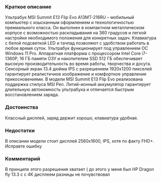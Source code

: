 ### **Краткое описание**
Ультрабук MSI Summit E13 Flip Evo A13MT-216RU – мобильный компьютер с изысканным оформлением и технологичностью премиального класса. Он выполнен в компактном металлическом корпусе с возможностью раскладывания на 360 градусов и легкой настройки необходимого положения для конкретных задач. Клавиатура с белой подсветкой LED и тачпад позволяют с удобством работать в любое время суток.  Ультрабук функционирует под управлением ОС Windows 11 Pro. Аппаратная платформа с процессором Intel Core i7-1360P, 16 ГБ памяти ОЗУ и накопителем SSD 512 ГБ обеспечивает высокую производительность во время работы, творчества и досуга. Сенсорный экран 13.4 дюйма IPS с разрешением 1920x1200 пикселей гарантирует реалистичное изображение и комфортное управление прикосновениями. В модели MSI Summit E13 Flip Evo реализована поддержка стилуса MSI Pen. Литий-ионный аккумулятор гарантирует длительную автономность ультрабука и отличается быстрым восстановлением заряда.

### **Достоинства**
Классный дисплей, заряд держит хорошо, клавиатура удобная.

### **Недостатки**
В описании модели стоит дисплей 2560x1600, IPS, хотя по факту FHD+. Исправте ошибку

### **Комментарий**
В принципе этого разрешения хватает ( до этого у меня был HP Dragon fly 13.3 c с 4K дисплеем разницы не почувствовал
